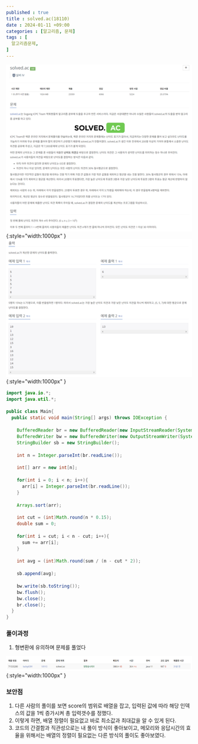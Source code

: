 ```yaml
---
published : true
title : solved.ac(18110)
date : 2024-01-11 +09:00
categories : [알고리즘, 문제]
tags : [
  알고리즘문제,
]
---
```

<!-- ![](/assets/img/Spring/aaaa.png){:style="border:1px solid #eaeaea; border-radius: 7px; padding: 0px;" } -->
<!-- ![](/assets/img/alg/4-1.png){:style="width:1000px" } -->

![](/assets/img/alg/5-20.png){:style="width:1000px" }
![](/assets/img/alg/5-21.png){:style="width:1000px" }

```java
import java.io.*;
import java.util.*;

public class Main{
  public static void main(String[] args) throws IOException {
      
    BufferedReader br = new BufferedReader(new InputStreamReader(System.in));
    BufferedWriter bw = new BufferedWriter(new OutputStreamWriter(System.out));
    StringBuilder sb = new StringBuilder();
    
    int n = Integer.parseInt(br.readLine());
    
    int[] arr = new int[n];
    
    for(int i = 0; i < n; i++){
      arr[i] = Integer.parseInt(br.readLine());
    }
    
    Arrays.sort(arr);
    
    int cut = (int)Math.round(n * 0.15);
    double sum = 0;
    
    for(int i = cut; i < n - cut; i++){
      sum += arr[i];
    }
    
    int avg = (int)Math.round(sum / (n - cut * 2));
    
    sb.append(avg);
    
    bw.write(sb.toString());
    bw.flush();
    bw.close();
    br.close();
  }
}
```

### 풀이과정
1. 형변환에 유의하며 문제를 풀었다

![](/assets/img/alg/5-22.png){:style="width:1000px" }

### 보안점
1. 다른 사람의 풀이를 보면 score의 범위로 배열을 잡고, 입력된 값에 따라 해당 인덱스의 값을 1씩 증가시켜 총 입력갯수를 정했다.
2. 이렇게 하면, 배열 정렬이 필요없고 바로 최소값과 최대값을 알 수 있게 된다.
3. 코드의 간결함과 직관성으로는 내 풀이 방식이 좋아보이고, 메모리와 응답시간의 효율을 위해서는 배열의 정렬이 필요없는 다른 방식의 풀이도 좋아보였다.
